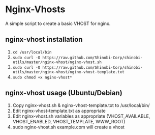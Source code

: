 # Nginx-Vhosts
 
A simple script to create a basic VHOST for nginx.

## nginx-vhost installation

1. `cd /usr/local/bin`
2. `sudo curl -O https://raw.github.com/Shinobi-Corp/shinobi-utils/master/nginx-vhost/nginx-vhost.sh`
3. `sudo curl -O https://raw.github.com/Shinobi-Corp/shinobi-utils/master/nginx-vhost/nginx-vhost-template.txt`
4. `sudo chmod +x nginx-vhost*`

## nginx-vhost usage (Ubuntu/Debian)

1. Copy nginx-vhost.sh & nginx-vhost-template.txt to /usr/local/bin/
2. Edit nginx-vhost-template.txt as appropriate
3. Edit nginx-vhost.sh variables as appropriate (VHOST_AVAILABLE, VHOST_ENABLED, VHOST_TEMPLATE, WWW_ROOT)
4. sudo nginx-vhost.sh example.com will create a vhost
